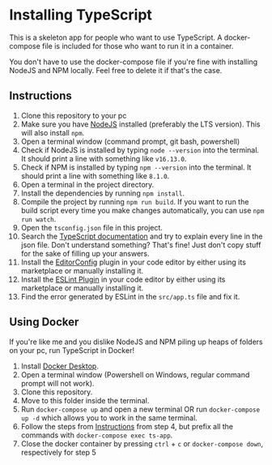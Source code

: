 # Installing TypeScript

This is a skeleton app for people who want to use TypeScript. A docker-compose file is included for those who want to run it in a container.

You don't have to use the docker-compose file if you're fine with installing NodeJS and NPM locally. Feel free to delete it if that's the case.

## Instructions

1. Clone this repository to your pc
2. Make sure you have [NodeJS](https://nodejs.org/en/download/) installed (preferably the LTS version). This will also install `npm`.
3. Open a terminal window (command prompt, git bash, powershell)
4. Check if NodeJS is installed by typing `node --version` into the terminal. It should print a line with something like `v16.13.0`.
5. Check if NPM is installed by typing  `npm --version` into the terminal. It should print a line with something like `8.1.0`.
6. Open a terminal in the project directory.
6. Install the dependencies by running `npm install`.
7. Compile the project by running `npm run build`. If you want to run the build script every time you make changes automatically, you can use `npm run watch`.
8. Open the `tsconfig.json` file in this project.
9. Search the [TypeScript documentation](https://www.typescriptlang.org/docs/home.html) and try to explain every line in the json file. Don't understand something? That's fine! Just don't copy stuff for the sake of filling up your answers.
10. Install the [EditorConfig](https://editorconfig.org/#download) plugin in your code editor by either using its marketplace or manually installing it.
11. Install the [ESLint Plugin](https://eslint.org/docs/user-guide/integrations) in your code editor by either using its marketplace or manually installing it.
12. Find the error generated by ESLint in the `src/app.ts` file and fix it.


## Using Docker

If you're like me and you dislike NodeJS and NPM piling up heaps of folders on your pc, run TypeScript in Docker!

1. Install [Docker Desktop](https://www.docker.com/products/docker-desktop).
2. Open a terminal window (Powershell on Windows, regular command prompt will not work).
3. Clone this repository.
4. Move to this folder inside the terminal.
5. Run `docker-compose up` and open a new terminal OR run `docker-compose up -d` which allows you to work in the same terminal.
6. Follow the steps from [Instructions](#instructions) from step 4, but prefix all the commands with `docker-compose exec ts-app`.
7. Close the docker container by pressing `ctrl` + `c` or `docker-compose down`, respectively for step 5
